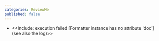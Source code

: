 ```yaml
---
categories: ReviewMe
published: false
---
```

  - \<\<Include: execution failed \[Formatter instance has no attribute
    'doc'\] (see also the log)\>\>
